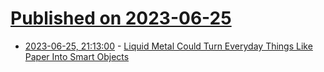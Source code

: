 # [Published on 2023-06-25](index.md)

* [2023-06-25, 21:13:00](https://soylentnews.org/article.pl?sid=23/06/24/0441219&from=rss) - [Liquid Metal Could Turn Everyday Things Like Paper Into Smart Objects](https://soylentnews.org/article.pl?sid=23/06/24/0441219&from=rss)
